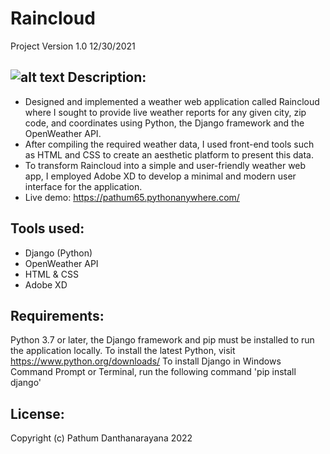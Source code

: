 # Raincloud
Project Version 1.0 12/30/2021

![alt text](https://i.imgur.com/3E9ctFv.jpg?raw=true)
Description:
--------------
- Designed and implemented a weather web application called Raincloud where I sought to provide live weather reports for any given city, zip code, and coordinates using Python, the Django framework and the OpenWeather API.
- After compiling the required weather data, I used front-end tools such as HTML and CSS to create an aesthetic platform to present this data.
- To transform Raincloud into a simple and user-friendly weather web app, I employed Adobe XD to develop a minimal and modern user interface for the application.
- Live demo: https://pathum65.pythonanywhere.com/

Tools used:
--------------
- Django (Python)
- OpenWeather API
- HTML & CSS
- Adobe XD

Requirements:
---------
Python 3.7 or later, the Django framework and pip must be installed to run the application locally.
To install the latest Python, visit https://www.python.org/downloads/
To install Django in Windows Command Prompt or Terminal, run the following command 'pip install django'

License:
---------
Copyright (c) Pathum Danthanarayana 2022
